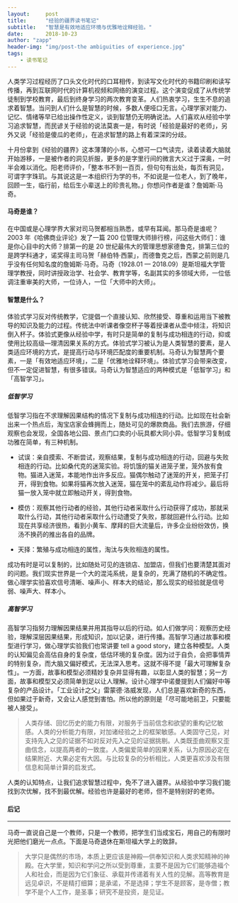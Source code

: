 ```yaml
---
layout:     post
title:      "经验的疆界读书笔记"
subtitle:   "智慧是有效地适应环境与优雅地诠释经验。"
date:       2018-10-23
author: "zapp"
header-img: "img/post-the ambiguities of experience.jpg"
tags:
    - 读书笔记
---
```



人类学习过程经历了口头文化时代的口耳相传，到读写文化时代的书籍印刷和读写传播，再到互联网时代的计算机视频和网络的演变过程。这个演变促成了从传统学徒制到学校教育，最后到终身学习的两次教育变革。人们热衷学习，生生不息的追求着智慧。当问到人们什么是智慧的时候，多数人便哑口无言。心理学家对能力、记忆、情绪等早已给出操作性定义，谈到智慧仍无明确说法。人们喜欢从经验中学习追求智慧，而民谚关于经验的说法莫衷一是，有时说「经验是最好的老师」，另外又说「经验是傻瓜的老师」，在追求智慧的路上有着深深的分歧。

十月份拿到《经验的疆界》这本薄薄的小书，心想可一口气读完，读着读着大脑就开始游移，一是被作者的洞见折服，更多的是字里行间的微言大义过于深奥，一时半会难以消化。阳老师评价，「整本书不到一百页，但句句有出处，每页有洞见，可谓字字珠玑。与其说这是一本组织行为学的书，不如说是一位老人，到了晚年，回顾一生，临行前，给后生小辈送上的珍贵礼物。」你想问作者是谁？詹姆斯·马奇。

#### 马奇是谁？

在中国或是心理学界大家对司马贺都相当熟悉，或早有耳闻。那马奇是谁呢？2003 年《哈佛商业评论》发了一篇 200 位管理大师排行榜，问这些大师们：谁是你心目中的大师？排第一的是 20 世纪最伟大的管理思想家德鲁克，排第三位的是跨学科通才，诺奖得主司马贺「赫伯特·西蒙」，而德鲁克之后，西蒙之前则是几乎没有任何知名度的詹姆斯·马奇。马奇（1928.01 — 2018.09）是斯坦福大学管理学教授，同时讲授政治学、社会学、教育学等，名副其实的多领域大师，一位低调注重审美的大师，一位诗人，一位「大师中的大师」。

#### 智慧是什么？

体验式学习反对传统教学，它提倡一个直接认知、欣然接受、尊重和运用当下被教导的知识及能力的过程。传统法中听课者像空杯子等着授课者从壶中倾注，将知识倒入杯子。体验式更像从经验中学，有时只是简单的复制与成功相连的行动，抑或使用比较高级—理清因果关系的方式。体验式学习被认为是人类智慧的要素，是人类适应环境的方式，是提高行动与环境匹配度的重要机制。马奇认为智慧两个要素，一是「有效地适应环境」，二是「优雅地诠释环境」。体验式学习会带来改变，但不一定促进智慧，有很多错误。马奇认为智慧适应的两种模式是「低智学习」和「高智学习」。

##### 低智学习
低智学习指在不求理解因果结构的情况下复制与成功相连的行动。比如现在社会新出来一个热点后，淘宝店家会蜂拥而上，随处可见的爆款商品。我们去旅游，仔细观察也会发现，全国各地公园、景点门口卖的小玩具都大同小异。低智学习复制成功雅在简单，有三种机制。

* 试误：亲自摸索、不断尝试，观察结果，复制与成功相连的行动，回避与失败相连的行动。比如桑代克的迷笼实验。将饥饿的猫关进笼子里，笼外放有食物。猫进入迷笼，本能地作出许多反应。猫偶尔触动了迷笼的开关，把笼子打开，得到食物。如果将猫再次放入迷笼，猫在笼中的紊乱动作将减少。最后将猫一放入笼中就立即触动开关，得到食物。

* 模仿：观察其他行动者的经验，其他行动者采取什么行动获得了成功，那就采取什么行动，其他行动者采取什么行动遭受了失败，那就回避什么行动。比如现在共享经济很热，看到小黄车、摩拜的巨大流量后，许多企业纷纷效仿，换汤不换药的推出各自的品牌。

* 天择：繁殖与成功相连的属性，淘汰与失败相连的属性。

成功有时是可以复制的，比如随处可见的连锁店、加盟店，但我们也要清楚其面对的问题。我们现实世界是一个大的混沌系统，是复杂的，充满了随机的不确定性。做心理学实验喜欢信号清晰、噪声小、样本大的结论，那么现实的经验就是信号弱、噪声大、样本小。

##### 高智学习
高智学习指努力理解因果结果并用其指导以后的行动。如人们做学问：观察历史经验，理解深层因果结果，形成知识，加以记录，进行传播。高智学习通过故事和模型进行学习，做心理学实验我们也常讲要 tell a good story，建立各种模型。人类的认知偏见会高估自身的复杂度，低估环境的复杂度。因为过于自负，会把事情弄的特别复杂，而大脑又偏好模式，无法深入思考。这就不得不提「最大可理解复杂性」。一方面，故事和模型必须精妙复杂并显得有趣，以彰显人类的智慧；另一方面，故事和模型又必须简单到足以让人理解。设计心理学中诺曼提到人们偏好中等复杂的产品设计。「工业设计之父」雷蒙德·洛威发现，人们总是喜欢新奇的东西，但如果过于新奇，又会让人感觉到害怕。所以他的原则是「尽可能地前卫，只要能被人接受」。

> 人类存储、回忆历史的能力有限，对服务于当前信念和欲望的重构记忆敏感。人类的分析能力有限，对加诸经验之上的框架敏感。人类固守己见，对支持先入之见的证据不如对反对先入之见的证据挑剔。人类既歪曲观察又歪曲信念，以提高两者的一致度。人类偏爱简单的因果关系，认为原因必定在结果附近、大果必定有大因。与比较复杂的分析相比，人类更喜欢涉及有限信息和简单计算的启发式。

人类的认知特点，让我们追求智慧过程中，免不了进入疆界。从经验中学习我们能找到次优解，找不到最优解。经验也许是最好的老师，但不是特别好的老师。

#### 后记
---

马奇一直说自己是一个教师，只是一个教师，把学生们当成宝石，用自己的有限时光把他们磨光一点点。下面是马奇退休在斯坦福大学上的致辞。
   
> 大学只是偶然的市场，本质上更应该是神殿—供奉知识和人类求知精神的神殿。在大学里，知识和学问之所以受到尊重，主要不是因为它们能够造福个人和社会，而是因为它们象征、承载并传递着有关人性的见解。高等教育是远见卓识，不是精打细算；是承诺，不是选择；学生不是顾客，是寺僧；教学不是个人工作，是圣事；研究不是投资，是见证。

